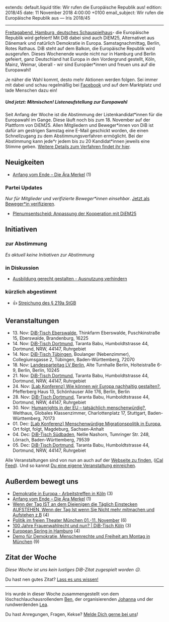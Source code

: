 extends: default.liquid
title: Wir rufen die Europäische Republik aus!
edition: 2018/45
date: 11 November 2018 4:00:00 +0100
email_subject: Wir rufen die Europäische Republik aus — Iris 2018/45

---
[Freitagabend, Hamburg, deutsches Schauspielhaus](https://www.instagram.com/p/Bp-Y4FOHpy2/)- die Europäische Republik wird gefeiert! Mit DiB dabei sind auch DiEM25, Alternativet aus Dänemark und natürlich Demokratie in Europa. Samstagnachmittag, Berlin, Rotes Rathaus. DiB steht auf dem Balkon, die Europäische Republik wird ausgerufen. 
Dieses Wochenende wurde nicht nur in Hamburg und Berlin gefeiert, ganz Deutschland hat Europa in den Vordergrund gestellt, Köln, Mainz, Weimar, überall - wir sind Europäer\*innen und freuen uns auf die Europawahl! 

Je näher die Wahl kommt, desto mehr Aktionen werden folgen. Sei immer mit dabei und schau regelmäßig bei [Facebook](https://www.facebook.com/demokratiebewegen/) und auf dem Marktplatz und lade Menschen dazu ein!


##### Und jetzt: Mitmischen! Listenaufstellung zur Europawahl

Seit Anfang der Woche ist die Abstimmung der Listenkandidat\*innen für die Europawahl im Gange. Diese läuft noch bis zum 18. November auf der Plattform von DiEM25. Allen Mitgliedern und Beweger\*innen von DiB ist dafür am gestrigen Samstag eine E-Mail geschickt worden, die einen Schnellzugang zu dem Abstimmungsverfahren ermöglicht. Bei der Abstimmung kann jede\*r jedem bis zu 20 Kandidat\*innen jeweils eine Stimme geben. [Weitere Details zum Verfahren findet ihr hier](https://marktplatz.dib.de/t/abstimmung-der-listenkandidat-innen/26400).

## Neuigkeiten

 - [Anfang vom Ende – Die Ära Merkel﻿](https://marktplatz.dib.de/t/anfang-vom-ende-die-aera-merkel/26414) (1)

### Partei Updates

_Nur für Mitglieder und verifizierte Beweger\*innen einsehbar_. [Jetzt als Beweger\*in verifizieren](https://dib.de/bewegerin-werden/).

 - [Plenumsentscheid: Anpassung der Kooperation mit DiEM25](https://marktplatz.dib.de/t/plenumsentscheid-anpassung-der-kooperation-mit-diem25/26102)

## Initiativen

### zur Abstimmung
_Es aktuell keine Initiativen zur Abstimmung_

### in Diskussion
 - [Ausbildung gerecht gestalten - Ausnutzung verhindern](https://abstimmen.dib.de/initiative/203-ausbildung-gerecht-gestalten-ausnutzung-verhindern)

### kürzlich abgestimmt

 - 👍 [Streichung des § 219a StGB](https://abstimmen.dib.de/initiative/202-streichung-des-219a-stgb)


## Veranstaltungen

 - 13.&nbsp;Nov: [DiB-Tisch Eberswalde](https://dib.de/veranstaltungen/dib-tisch-eberswalde/), Thinkfarm Eberswalde, Puschkinstraße 15, Eberswalde, Brandenburg, 16225
 - 14.&nbsp;Nov: [DiB-Tisch Dortmund](https://dib.de/veranstaltungen/dib-tisch-dortmund-2018-11-14/), Taranta Babu, Humboldtstrasse 44, Dortmund, NRW, 44147, Ruhrgebiet
 - 14.&nbsp;Nov: [DiB-Tisch Tübingen](https://dib.de/veranstaltungen/dib-tisch-tuebingen-2/), Boulanger (Nebenzimmer), Collegiumsgasse 2, Tübingen, Baden-Württemberg, 72070
 - 18.&nbsp;Nov: [Landesparteitag LV Berlin](https://dib.de/veranstaltungen/landesparteitag-lv-berlin/), Alte Turnhalle Berlin, Holteistraße 6-9, Berlin, Berlin, 10245
 - 21.&nbsp;Nov: [DiB-Tisch Dortmund](https://dib.de/veranstaltungen/dib-tisch-dortmund-2018-11-21/), Taranta Babu, Humboldtstrasse 44, Dortmund, NRW, 44147, Ruhrgebiet
 - 24.&nbsp;Nov: [[Lab Konferenz] Wie können wir Europa nachhaltig gestalten?](https://dib.de/veranstaltungen/lab-konferenz-nachhaltigkeit/), Pfefferberg Haus 13, Schönhauser Alle 176, Berlin, Berlin
 - 28.&nbsp;Nov: [DiB-Tisch Dortmund](https://dib.de/veranstaltungen/dib-tisch-dortmund-2018-11-28/), Taranta Babu, Humboldtstrasse 44, Dortmund, NRW, 44147, Ruhrgebiet
 - 30.&nbsp;Nov: [Humanrights in der EU – tatsächlich menschenwürdig?](https://dib.de/veranstaltungen/humanrights-in-der-eu-tatsaechlich-menschenwuerdig/), Welthaus, Globales Klassenzimmer, Charlottenplatz 17, Stuttgart, Baden-Württemberg, 70173
 - 01.&nbsp;Dec: [[Lab Konferenz] Menschenwürdige Migrationspolitik in Europa](https://dib.de/veranstaltungen/lab-konferenz-migration/), Ort folgt, folgt, Magdeburg, Sachsen-Anhalt
 - 04.&nbsp;Dec: [DiB-Tisch Südbaden](https://dib.de/veranstaltungen/dib-tisch-suedbaden/), Nellie Nashorn, Tumringer Str. 248, Lörrach, Baden-Württemberg, 79539
 - 05.&nbsp;Dec: [DiB-Tisch Dortmund](https://dib.de/veranstaltungen/dib-tisch-dortmund-2018-12-05/), Taranta Babu, Humboldtstrasse 44, Dortmund, NRW, 44147, Ruhrgebiet


Alle Veranstaltungen sind von nun an auch auf der [Webseite zu finden](https://dib.de/veranstaltungen/), ([iCal Feed](https://dib.de/?ical=1)). Und so kannst [Du eine eigene Veranstaltung einreichen](https://marktplatz.dib.de/t/eine-veranstaltung-auf-der-webseite-einreichen/21379).


## Außerdem bewegt uns

 - [Demokratie in Europa - Arbeitstreffen in Köln](https://marktplatz.dib.de/t/demokratie-in-europa-arbeitstreffen-in-koeln/26448) (3)
 - [Anfang vom Ende – Die Ära Merkel﻿](https://marktplatz.dib.de/t/anfang-vom-ende-die-aera-merkel/26414) (1)
 - [Wenn der Tag IST an dem Diejenigen die Täglich Einstecken AUFSTEHEN, Wenn der Tag Ist wenn Sie Nicht mehr mitmachen und Aufstehen z.B](https://marktplatz.dib.de/t/wenn-der-tag-ist-an-dem-diejenigen-die-taeglich-einstecken-aufstehen-wenn-der-tag-ist-wenn-sie-nicht-mehr-mitmachen-und-aufstehen-z-b/26375) (4)
 - [Politik im freien Theater München 01.-11. November](https://marktplatz.dib.de/t/politik-im-freien-theater-muenchen-01-11-november/26389) (6)
 - [100 Jahre Frauenwahlrecht und nun? | DiB-Tisch Köln](https://marktplatz.dib.de/t/100-jahre-frauenwahlrecht-und-nun-dib-tisch-koeln/26381) (3)
 - [European Spring in Hamburg](https://marktplatz.dib.de/t/european-spring-in-hamburg/26377) (4)
 - [Demo für Demokratie, Menschenrechte und Freiheit am Montag in München](https://marktplatz.dib.de/t/demo-fuer-demokratie-menschenrechte-und-freiheit-am-montag-in-muenchen/26366) (9)


## Zitat der Woche
_Diese Woche ist uns kein lustiges DiB-Zitat zugespielt worden ☹._

Du hast nen gutes Zitat? [Lass es uns wissen!](https://marktplatz.dib.de/t/lustige-dib-zitate/10175)


---

Iris wurde in dieser Woche zusammengestellt von dem löschschlauchausrollendem [Ben](https://marktplatz.dib.de/u/Ben/), der organisierenden [Johanna](https://marktplatz.dib.de/u/Johanna/) und der rundwerdenden [Lea](https://marktplatz.dib.de/u/Leia/).

Du hast Anregungen, Fragen, Kekse? [Melde Dich gerne bei uns](https://marktplatz.dib.de/t/neu-iris-die-woechtliche-zusammenfasssung-zum-sonntagsbrunch/10990)!

